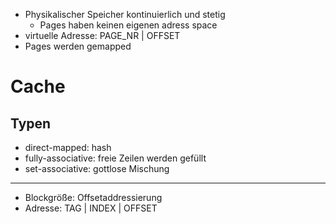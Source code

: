 - Physikalischer Speicher kontinuierlich und stetig
	- Pages haben keinen eigenen adress space
- virtuelle Adresse:  PAGE_NR | OFFSET 
- Pages werden gemapped
# Cache
## Typen
- direct-mapped: hash
- fully-associative: freie Zeilen werden gefüllt
- set-associative: gottlose Mischung
---
- Blockgröße: Offsetaddressierung
- Adresse: TAG | INDEX | OFFSET